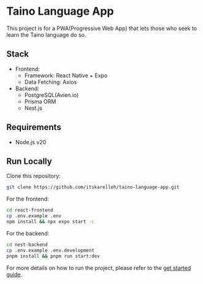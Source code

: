 # Taino Language App

<!-- TODO: Write more about the background of this project -->
This project is for a PWA(Progressive Web App) that lets those who seek to learn the Taino language do so. 

<!-- TODO: Add background section  -->

## Stack 
- Frontend:
    - Framework: React Native + Expo
    - Data Fetching: Axios
- Backend:
    - PostgreSQL(Avien.io)
    - Prisma ORM
    - Nest.js

## Requirements
- Node.js v20

## Run Locally

Clone this repository:
```bash
git clone https://github.com/itskarelleh/taino-language-app.git
``` 

For the frontend:
```zsh
cd react-frontend
cp .env.example .env
npm install && npx expo start -c
```

<!-- For the backend: -->
For the backend:
```zsh
cd nest-backend
cp .env.example .env.development
pnpm install && pnpm run start:dev
```

For more details on how to run the project, please refer to the [get started guide](./docs/getting-started.md).

<!-- TODO: Add Contributors section -->
<!-- ## Contributors -->
<!-- ## Contributors -->

